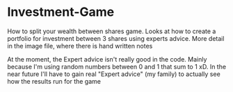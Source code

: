 # Investment-Game
How to split your wealth between shares game.
Looks at how to create a portfolio for investment between 3 shares using experts advice.
More detail in the image file, where there is hand written notes

At the moment, the Expert advice isn't really good in the code.
Mainly because I'm using random numbers between 0 and 1 that sum to 1 xD.
In the near future I'll have to gain real "Expert advice" (my family) to actually see how the results run for the game
